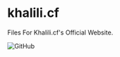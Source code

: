 # khalili.cf
Files For Khalili.cf's Official Website. 

![GitHub](https://img.shields.io/badge/LICENSE-CC--BY--SA--4.0-blueviolet?style=for-the-badge)
